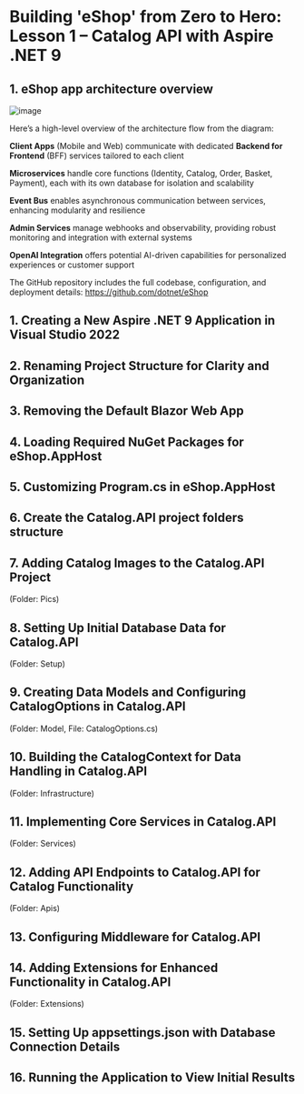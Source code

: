 # Building 'eShop' from Zero to Hero: Lesson 1 – Catalog API with Aspire .NET 9

## 1. eShop app architecture overview

![image](https://github.com/user-attachments/assets/d5f84e4e-a7b6-46ed-b2e9-8cfaea8b5f92)

Here’s a high-level overview of the architecture flow from the diagram:

**Client Apps** (Mobile and Web) communicate with dedicated **Backend for Frontend** (BFF) services tailored to each client

**Microservices** handle core functions (Identity, Catalog, Order, Basket, Payment), each with its own database for isolation and scalability

**Event Bus** enables asynchronous communication between services, enhancing modularity and resilience

**Admin Services** manage webhooks and observability, providing robust monitoring and integration with external systems

**OpenAI Integration** offers potential AI-driven capabilities for personalized experiences or customer support

The GitHub repository includes the full codebase, configuration, and deployment details: https://github.com/dotnet/eShop


## 1. Creating a New Aspire .NET 9 Application in Visual Studio 2022

 
## 2. Renaming Project Structure for Clarity and Organization


## 3. Removing the Default Blazor Web App


## 4. Loading Required NuGet Packages for eShop.AppHost


## 5. Customizing Program.cs in eShop.AppHost


## 6. Create the Catalog.API project folders structure


## 7. Adding Catalog Images to the Catalog.API Project

(Folder: Pics)

## 8. Setting Up Initial Database Data for Catalog.API

(Folder: Setup)

## 9. Creating Data Models and Configuring CatalogOptions in Catalog.API

(Folder: Model, File: CatalogOptions.cs)

## 10. Building the CatalogContext for Data Handling in Catalog.API

(Folder: Infrastructure)

## 11. Implementing Core Services in Catalog.API

(Folder: Services)

## 12. Adding API Endpoints to Catalog.API for Catalog Functionality

(Folder: Apis)

## 13. Configuring Middleware for Catalog.API

## 14. Adding Extensions for Enhanced Functionality in Catalog.API

(Folder: Extensions)

## 15. Setting Up appsettings.json with Database Connection Details

## 16. Running the Application to View Initial Results



